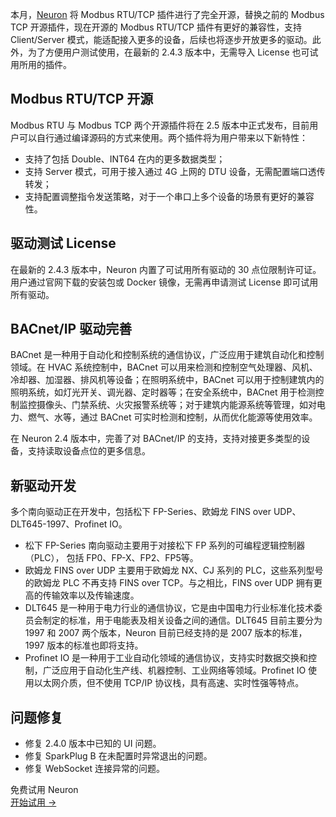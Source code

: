 本月，[Neuron](https://neugates.io/zh) 将 Modbus RTU/TCP 插件进行了完全开源，替换之前的 Modbus TCP 开源插件，现在开源的 Modbus RTU/TCP 插件有更好的兼容性，支持 Client/Server 模式，能适配接入更多的设备，后续也将逐步开放更多的驱动。此外，为了方便用户测试使用，在最新的 2.4.3 版本中，无需导入 License 也可试用所用的插件。

## Modbus RTU/TCP 开源

Modbus RTU 与 Modbus TCP 两个开源插件将在 2.5 版本中正式发布，目前用户可以自行通过编译源码的方式来使用。两个插件将为用户带来以下新特性：

- 支持了包括 Double、INT64 在内的更多数据类型；
- 支持 Server 模式，可用于接入通过 4G 上网的 DTU 设备，无需配置端口透传转发；
- 支持配置调整指令发送策略，对于一个串口上多个设备的场景有更好的兼容性。

## 驱动测试 License

在最新的 2.4.3 版本中，Neuron 内置了可试用所有驱动的 30 点位限制许可证。用户通过官网下载的安装包或 Docker 镜像，无需再申请测试 License 即可试用所有驱动。

## BACnet/IP 驱动完善

BACnet 是一种用于自动化和控制系统的通信协议，广泛应用于建筑自动化和控制领域。在 HVAC 系统控制中，BACnet 可以用来检测和控制空气处理器、风机、冷却器、加湿器、排风机等设备；在照明系统中，BACnet 可以用于控制建筑内的照明系统，如灯光开关、调光器、定时器等；在安全系统中，BACnet 用于检测控制监控摄像头、门禁系统、火灾报警系统等；对于建筑内能源系统等管理，如对电力、燃气、水等，通过 BACnet 可实时检测和控制，从而优化能源等使用效率。

在 Neuron 2.4 版本中，完善了对 BACnet/IP 的支持，支持对接更多类型的设备，支持读取设备点位的更多信息。

## 新驱动开发

多个南向驱动正在开发中，包括松下 FP-Series、欧姆龙 FINS over UDP、DLT645-1997、Profinet IO。

- 松下 FP-Series 南向驱动主要用于对接松下 FP 系列的可编程逻辑控制器 （PLC）， 包括 FP0、FP-X、FP2、FP5等。
- 欧姆龙 FINS over UDP 主要用于欧姆龙 NX、CJ 系列的 PLC，这些系列型号的欧姆龙 PLC 不再支持 FINS over TCP。与之相比，FINS over UDP 拥有更高的传输效率以及传输速度。
- DLT645 是一种用于电力行业的通信协议，它是由中国电力行业标准化技术委员会制定的标准，用于电能表及相关设备之间的通信。DLT645 目前主要分为 1997 和 2007 两个版本，Neuron 目前已经支持的是 2007 版本的标准，1997 版本的标准也即将支持。
- Profinet IO 是一种用于工业自动化领域的通信协议，支持实时数据交换和控制，广泛应用于自动化生产线、机器控制、工业网络等领域。Profinet IO 使用以太网介质，但不使用 TCP/IP 协议栈，具有高速、实时性强等特点。

## 问题修复

- 修复 2.4.0 版本中已知的 UI 问题。
- 修复 SparkPlug B 在未配置时异常退出的问题。
- 修复 WebSocket 连接异常的问题。



<section class="promotion">
    <div>
        免费试用 Neuron
    </div>
    <a href="https://www.emqx.com/zh/try?product=neuron" class="button is-gradient px-5">开始试用 →</a>
</section>
